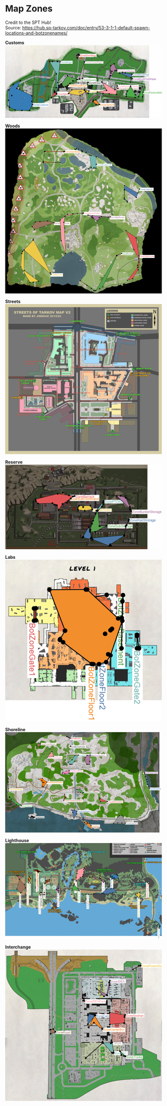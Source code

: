 # Map Zones

Credit to the SPT Hub!  
Source: https://hub.sp-tarkov.com/doc/entry/53-3-1-1-default-spawn-locations-and-botzonenames/

**Customs**  
![Customs](../zones/customsOverlay.png?raw=true)

**Woods**  
![Woods](../zones/woodsOverlay.png?raw=true)

**Streets**  
![Streets](../zones/streetsOverlay.png?raw=true)

**Reserve**  
![Reserve](../zones/reserveOverlay.png?raw=true)

**Labs**  
![Labs](../zones/labsOverlay.png?raw=true)

**Shoreline**  
![Shoreline](../zones/shorelineOverlay.png?raw=true)

**Lighthouse**  
![Lighthouse](../zones/lighthouseOverlay.png?raw=true)

**Interchange**  
![Interchange](../zones/interchangeOverlay.png?raw=true)
